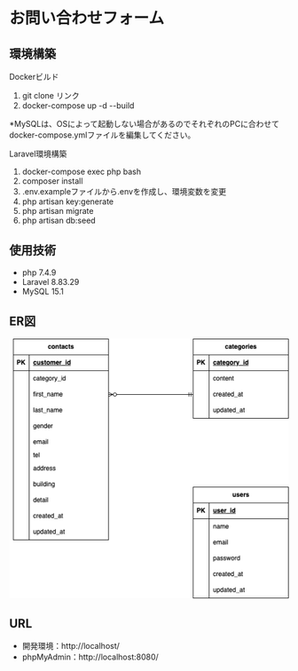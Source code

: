 # お問い合わせフォーム

## 環境構築

Dockerビルド
1. git clone リンク
2. docker-compose up -d --build

*MySQLは、OSによって起動しない場合があるのでそれぞれのPCに合わせてdocker-compose.ymlファイルを編集してください。

Laravel環境構築
1. docker-compose exec php bash
2. composer install
3. .env.exampleファイルから.envを作成し、環境変数を変更
4. php artisan key:generate
5. php artisan migrate
6. php artisan db:seed

## 使用技術
* php 7.4.9
* Laravel 8.83.29
* MySQL 15.1

## ER図
![ER図](../er-diagram.png)

## URL
* 開発環境：http://localhost/
* phpMyAdmin：http://localhost:8080/

